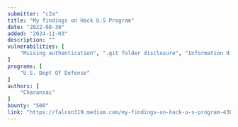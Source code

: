 ```yaml
---
submitter: "c2a"
title: "My findings on Hack U.S Program"
date: "2022-08-30"
added: "2024-11-03"
description: ""
vulnerabilities: [
    "Missing authentication", ".git folder disclosure", "Information disclosure"
]
programs: [
    "U.S. Dept Of Defense"
]
authors: [
    "Charansai"
]
bounty: "500"
link: "https://falcon319.medium.com/my-findings-on-hack-u-s-program-43b692a5c057"
---
```




